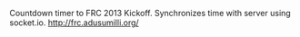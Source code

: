 Countdown timer to FRC 2013 Kickoff. Synchronizes time with server using socket.io.
<http://frc.adusumilli.org/>

